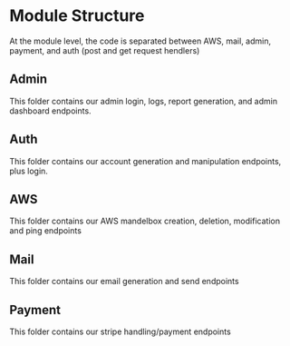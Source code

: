 # Module Structure

At the module level, the code is separated between AWS, mail, admin, payment, and auth (post and get request hendlers)

## Admin

This folder contains our admin login, logs, report generation, and admin dashboard endpoints.

## Auth

This folder contains our account generation and manipulation endpoints, plus login.

## AWS

This folder contains our AWS mandelbox creation, deletion, modification and ping endpoints

## Mail

This folder contains our email generation and send endpoints

## Payment

This folder contains our stripe handling/payment endpoints
